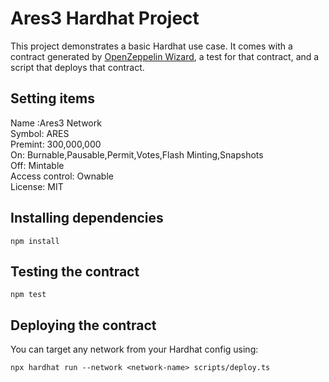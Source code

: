 # Ares3 Hardhat Project

This project demonstrates a basic Hardhat use case. It comes with a contract generated by [OpenZeppelin Wizard](https://wizard.openzeppelin.com/), a test for that contract, and a script that deploys that contract.

## Setting items

Name :Ares3 Network  
Symbol: ARES  
Premint: 300,000,000  
On: Burnable,Pausable,Permit,Votes,Flash Minting,Snapshots  
Off: Mintable  
Access control: Ownable  
License: MIT

## Installing dependencies

```
npm install
```

## Testing the contract

```
npm test
```

## Deploying the contract

You can target any network from your Hardhat config using:

```
npx hardhat run --network <network-name> scripts/deploy.ts
```
